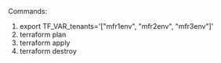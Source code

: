 Commands:

1. export TF_VAR_tenants='["mfr1env", "mfr2env", "mfr3env"]'
2. terraform plan
3. terraform apply
4. terraform destroy
